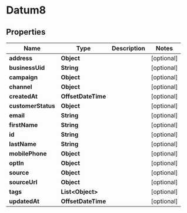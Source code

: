 

# Datum8


## Properties

Name | Type | Description | Notes
------------ | ------------- | ------------- | -------------
**address** | **Object** |  |  [optional]
**businessUid** | **String** |  |  [optional]
**campaign** | **Object** |  |  [optional]
**channel** | **Object** |  |  [optional]
**createdAt** | **OffsetDateTime** |  |  [optional]
**customerStatus** | **Object** |  |  [optional]
**email** | **String** |  |  [optional]
**firstName** | **String** |  |  [optional]
**id** | **String** |  |  [optional]
**lastName** | **String** |  |  [optional]
**mobilePhone** | **Object** |  |  [optional]
**optIn** | **Object** |  |  [optional]
**source** | **Object** |  |  [optional]
**sourceUrl** | **Object** |  |  [optional]
**tags** | **List&lt;Object&gt;** |  |  [optional]
**updatedAt** | **OffsetDateTime** |  |  [optional]



